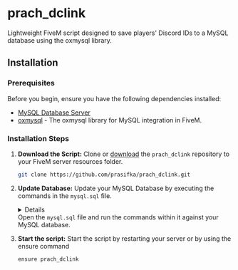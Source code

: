 # prach_dclink

Lightweight FiveM script designed to save players' Discord IDs to a MySQL database using the oxmysql library.

## Installation

### Prerequisites

Before you begin, ensure you have the following dependencies installed:

- [MySQL Database Server](https://mariadb.org/download/)
- [oxmysql](https://github.com/overextended/oxmysql) - The oxmysql library for MySQL integration in FiveM.

### Installation Steps

1. **Download the Script:**
   Clone or [download](https://github.com/prasifka/prach_dclink/releases/tag/main/latest) the `prach_dclink` repository to your FiveM server resources folder.

   ```bash
   git clone https://github.com/prasifka/prach_dclink.git
2. **Update Database:**
   Update your MySQL Database by executing the commands in the `mysql.sql` file. <details>You can do this using a MySQL command-line tool or a database management tool like phpMyAdmin.</details> Open the `mysql.sql` file and run the commands within it against your MySQL database.

3. **Start the script:**
   Start the script by restarting your server or by using the ensure command
   ```bash
   ensure prach_dclink
